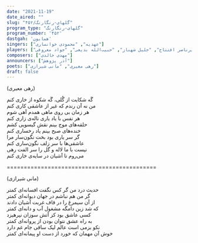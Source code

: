 ```yaml
---
date: "2021-11-19"
date_aired: ""
slug: "گلهای-رنگارنگ/۴۵۲"
program_type: "گلهای-رنگارنگ"
program_number: '۴۵۲'
dastgah: 'همایون'
singers: ["عهدیه", "محمودی خوانساری"]
players: ["امیرناصر افتتاح", "جلیل شهناز", "حبیب‌الله بدیعی", "جواد معروفی"]
composers: ["مهدی خالدی"]
announcers: ["آذر پژوهش"]
poets: ["رهی معیری", "مانی شیرازی"]
draft: false
---
```


(رهی معیری)  

گَه شکایت از گُلی، گَه شکوه از خاری کنم  
من نه آن رندم که غیر از عاشقی کاری کنم  
هر زمان بی روی ماهی همدم آهی شوم  
هر نفس با یاد یاری ناله‌ی زاری کنم  
حلقه‌های موج بینم نقش گیسویی کشم  
خنده‌های صبح بینم یاد رخساری کنم  
گر سر یاری بود بخت نگون‌سار مرا  
عاشقی‌ها با سر زلف نگون‌ساری کنم  
نیست با ما لاله و گل را سر الفت رهی  
می‌روم تا آشیان در سایه‌ی خاری کنم  

============================================  

(مانی شیرازی)  

حدیث درد من گر کس نگفت افسانه‌ای کمتر  
گر من هم نباشم در جهان دیوانه‌ای کمتر  
از آن سیمرغ را در قاف غربت آشیان دادند  
که شد زین دامگه مشغول آب و دانه‌ای کمتر  
کسی عاشق بود کز آتش سوزان نپرهیزد  
به راه عشق نتوان بودن از پروانه‌ای کمتر  
نکو بزمی است عالم لیک ساقی جام غم دارد  
خوش آن مهمان که خورد از دست او پیمانه‌ای کمتر  
